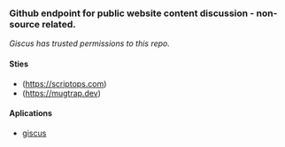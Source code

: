 ### Github endpoint for public website content discussion - non-source related. 
*Giscus has trusted permissions to this repo.*

#### Sties
 - (https://scriptops.com)
 - (https://mugtrap.dev)

#### Aplications
 - [giscus](https://github.com/giscus/giscus)

